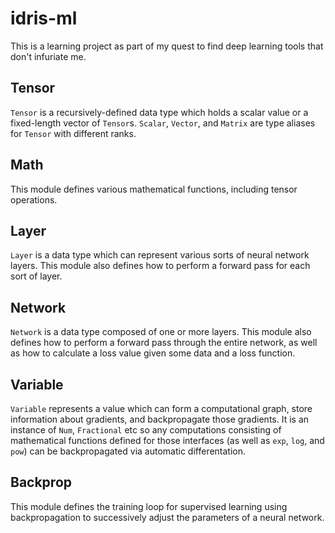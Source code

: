 # idris-ml

This is a learning project as part of my quest to find deep learning tools that don't infuriate me.

## Tensor

`Tensor` is a recursively-defined data type which holds a scalar value or a fixed-length vector of `Tensor`s. `Scalar`, `Vector`, and `Matrix` are type aliases for `Tensor` with different ranks.

## Math

This module defines various mathematical functions, including tensor operations.

## Layer

`Layer` is a data type which can represent various sorts of neural network layers. This module also defines how to perform a forward pass for each sort of layer.

## Network

`Network` is a data type composed of one or more layers. This module also defines how to perform a forward pass through the entire network, as well as how to calculate a loss value given some data and a loss function.

## Variable

`Variable` represents a value which can form a computational graph, store information about gradients, and backpropagate those gradients. It is an instance of `Num`, `Fractional` etc so any computations consisting of mathematical functions defined for those interfaces (as well as `exp`, `log`, and `pow`) can be backpropagated via automatic differentation.

## Backprop

This module defines the training loop for supervised learning using backpropagation to successively adjust the parameters of a neural network.

